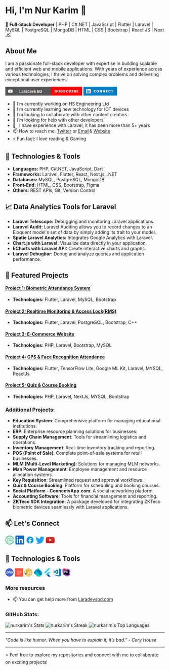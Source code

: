 # Hi, I'm Nur Karim 👋

🚀 **Full-Stack Developer** | PHP | C#.NET | JavaScript | Flutter | Laravel | MySQL | PostgreSQL | MongoDB | HTML | CSS | Bootstrap | React JS | Next JS 

## About Me
I am a passionate full-stack developer with expertise in building scalable and efficient web and mobile applications. With years of experience across various technologies, I thrive on solving complex problems and delivering exceptional user experiences.

<p align="left">
<a href="https://www.youtube.com/channel/UC-OmOi4YVfwmc06g5wXGTPA"><img src="https://github.com/nurkarim/nurkarim/blob/main/laradevs.png" alt="Laradevs BD"></a>
<a href="https://www.linkedin.com/in/nurkarim"><img src="https://github.com/nurkarim/nurkarim/blob/main/icon.png" alt="Nur Karim"></a>
</p>


- 🔭 I’m currently working on HS Engineering Ltd
- 🌱 I’m currently learning new technology for IOT devices
- 👯 I’m looking to collaborate with other content creators
- 🤔 I’m looking for help with other developers
- 🗿  I have experience with Laravel, it has been more than 5+ years
- 📫 How to reach me: [Twitter](https://twitter.com/nurkarim_rezban) or [Email](mailto:nurkarim772@gmail.com)& [Website](http://nurkarim.me)
- ⚡ Fun fact: I love reading & Gaming

## 🔧 Technologies & Tools

- **Languages:** PHP, C#.NET, JavaScript, Dart
- **Frameworks:** Laravel, Flutter, React, Next.js, .NET
- **Databases:** MySQL, PostgreSQL, MongoDB
- **Front-End:** HTML, CSS, Bootstrap, Figma
- **Others:** REST APIs, Git, Version Control
  
## 📈 Data Analytics Tools for Laravel

- **Laravel Telescope:** Debugging and monitoring Laravel applications.
- **Laravel Audit:** Laravel Auditing allows you to record changes to an Eloquent model's set of data by simply adding its trait to your model.
- **Spatie Laravel Analytics:** Integrates Google Analytics with Laravel.
- **Chart.js with Laravel:** Visualize data directly in your application.
- **ECharts with Laravel API:** Create interactive charts and graphs.
- **Laravel Debugbar:** Debug and analyze queries and application performance.
  
## 🌟 Featured Projects

#### [Project 1: Biometric Attendance System](#)
- **Technologies:** Flutter, Laravel, MySQL, Bootstrap
#### [Project 2: Realtime Monitoring & Access Lock(RMS)](#)
- **Technologies:** Flutter, Laravel, PostgreSQL, Bootstrap, C++
#### [Project 3: E-Commerce Website](#)
- **Technologies:** PHP, Laravel, Bootstrap, MySQL
#### [Project 4: GPS & Face Recognition Attendance](#)
- **Technologies:** Flutter, TensorFlow Lite, Google ML Kit, Laravel, MYSQL, ReactJs
#### [Project 5: Quiz & Course Booking](#)
- **Technologies:** PHP, Laravel, NextJs, MYSQL, Bootstrap
  
### Additional Projects:

- **Education System**: Comprehensive platform for managing educational institutions.
- **ERP**: Enterprise resource planning solutions for businesses.
- **Supply Chain Management**: Tools for streamlining logistics and operations.
- **Inventory Management**: Real-time inventory tracking and reporting.
- **POS (Point of Sale)**: Complete point-of-sale systems for retail businesses.
- **MLM (Multi-Level Marketing)**: Solutions for managing MLM networks.
- **Man Power Management**: Employee management and resource allocation systems.
- **Key Requisition**: Streamlined request and approval workflows.
- **Quiz & Course Booking**: Platform for scheduling and booking courses.
- **Social Platform - ConnectsApp.com**: A social networking platform.
- **Accounting Software**: Tools for financial management and reporting.
- **ZKTeco SDK Integration**: A package developed for integrating ZKTeco biometric devices seamlessly with Laravel applications.
## 📫 Let's Connect

<p align="left">
<a href="http://nurkarim.me/"><img width="28px" style="max-width:100%;" src="https://github.com/nurkarim/nurkarim/blob/main/web.png" alt="Laradevs BD"></a>
<a href="https://www.linkedin.com/in/nurkarim"><img width="28px" style="max-width:100%;" src="https://github.com/nurkarim/nurkarim/blob/main/in.png" alt="Nur Karim"></a>
  <a href="https://www.facebook.com/nurkarim72"><img width="28px" style="max-width:100%;" src="https://github.com/nurkarim/nurkarim/blob/main/fb.png" alt="Nur Karim"></a>
  <a href="https://twitter.com/nurkarim_rezban"><img width="28px" style="max-width:100%;" src="https://github.com/nurkarim/nurkarim/blob/main/twit.png" alt="Nur Karim"></a>
  <a href="https://www.youtube.com/channel/UC-OmOi4YVfwmc06g5wXGTPA"><img width="28px" style="max-width:100%;" src="https://github.com/nurkarim/nurkarim/blob/main/youtube.png" alt="Laradevs BD"></a>
</p>

## 🔧 Technologies & Tools

<p align="left">
<a href="#"><img width="26px" style="max-width:100%;" src="https://github.com/nurkarim/nurkarim/blob/main/php.jpg" alt="PHP"></a>
  <a href="#"><img width="26px" style="max-width:100%;" src="https://github.com/nurkarim/nurkarim/blob/main/lr.png" alt="Laravel"></a>
<a href="#"><img width="26px" style="max-width:100%;" src="https://github.com/nurkarim/nurkarim/blob/main/js.png" alt="Javascript"></a>
  <a href="#"><img width="26px" style="max-width:100%;" src="https://github.com/nurkarim/nurkarim/blob/main/1.svg" alt="dart"></a>
   <a href="#"><img width="26px" style="max-width:100%;" src="https://github.com/nurkarim/nurkarim/blob/main/3.svg" alt="dart"></a>
  <a href="#"><img width="26px" style="max-width:100%;" src="https://github.com/nurkarim/nurkarim/blob/main/visual-studio-code.png" alt="visual-studio"></a>
  <a href="#"><img width="26px" style="max-width:100%;" src="https://github.com/nurkarim/nurkarim/blob/main/PhpStorm_Icon.svg.png" alt="PhpStorm"></a>
</p>

### More resources
- 📫 You can get help more from [Laradevsbd.com](https://www.laradevsbd.com)

###  GitHub Stats:
  ![nurkarim's Stats](https://github-readme-stats.vercel.app/api?username=nurkarim&theme=highcontrast&show_icons=true&hide_border=true&count_private=true)
  ![nurkarim's Streak](https://github-readme-streak-stats.herokuapp.com/?user=nurkarim&theme=highcontrast&hide_border=true)
  ![nurkarim's Top Languages](https://github-readme-stats.vercel.app/api/top-langs/?username=nurkarim&theme=highcontrast&show_icons=true&hide_border=true&layout=compact)

  ---

_"Code is like humor. When you have to explain it, it’s bad." - Cory House_

---

⭐️ Feel free to explore my repositories and connect with me to collaborate on exciting projects!
